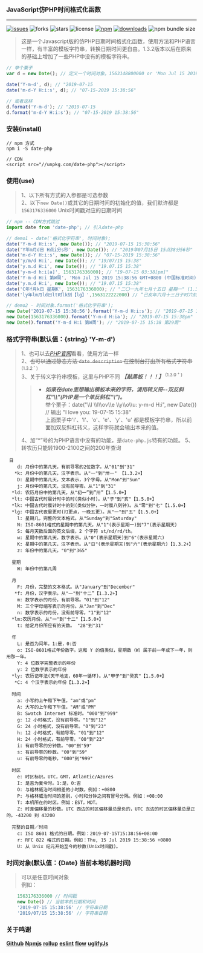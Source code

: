 ### JavaScript仿PHP时间格式化函数
---
[![issues](https://img.shields.io/github/issues/toviLau/date-php)](https://github.com/toviLau/date-php/issues)
![forks](https://img.shields.io/github/forks/toviLau/date-php)
![stars](https://img.shields.io/github/stars/toviLau/date-php)
![license](https://img.shields.io/github/license/toviLau/date-php)
[![npm](https://img.shields.io/npm/v/date-php)](https://www.npmjs.com/package/date-php)
[![downloads](https://img.shields.io/npm/dm/date-php.svg)](https://www.npmjs.com/package/date-php)
![npm bundle size](https://img.shields.io/bundlephobia/minzip/date-php)

> 这是一个Javascript版的仿PHP日期时间格式化函数，使用方法和PHP语言一样，有丰富的模板字符串，转换日期时间更自由。1.3.2版本以后在原来的基础上增加了一些PHP中没有的模板字符串。

```javascript
// 举个栗子
var d = new Date(); // 定义一个时间对象。1563148800000 or 'Mon Jul 15 2019 15:38:56 GMT+0800 (中国标准时间)'

date('Y-m-d', d); // "2019-07-15
date('m-d-Y H:i:s', d); // "07-15-2019 15:38:56" 

// 或者这样
d.format('Y-m-d'); // "2019-07-15
d.format('m-d-Y H:i:s'); // "07-15-2019 15:38:56" 
```
### 安装(install)
```
// npm 方式
npm i -S date-php

// CDN
<script src="//unpkg.com/date-php"></script>

```

### 使用(use)
 > 1、以下所有方式的入参都是可选参数  
 > 2、以下`new Date()`或其它的日期时间的初始化的值，我们默许都是 `1563176336000` Unix时间戳对应的日期时间
 
```javascript
// npm -- CDN方式跳过
import date from 'date-php'; // 引入date-php

// demo1 - date('格式化字符串', 时间对象);
date('Y-m-d H:i:s', new Date()); // "2019-07-15 15:38:56"
date('Y年m月d日 H点i分s秒', new Date()); // "2019年07月15日 15点38分56秒" 
date('m-d-Y H:i:s', new Date()); // "07-15-2019 15:38:56"
date('y/m/d H:i', new Date()); // "19/07/15 15:38" 
date('y.m.d H:i', new Date()); // "19.07.15 15:38" 
date('y-m-d h:i[a]', 1563176336000); // "19-07-15 03:38[pm]"
date('Y-m-d H:i 第W周', 'Mon Jul 15 2019 15:38:56 GMT+0800 (中国标准时间)'); // "2019-07-15 15:38 第29周"
date('y.m.d H:i', new Date()); // "19.07.15 15:38" 
date('C年f月k日 星期K', 1563176336000); // "二〇一九年七月十五日 星期一" (1.3.2+)
date('ly年lm月ld日lt时lk刻【lg】',1563122222000) // “己亥年六月十三日子时六刻【三更】”(1.5.0+)

// demo2 - 时间对象.format('格式化字符串');
new Date('2019-07-15 15:38:56').format('Y-m-d H:i:s'); // "2019-07-15 15:38:56" 
new Date(1563176336000).format('Y-m-d H:ia'); // "2019-07-15 15:38pm"
new Date().format('Y-m-d H:i 第W周'); // "2019-07-15 15:38 第29周"
```

### 格式字符串(默认值：{string} 'Y-m-d')
> 1、也可以去[*PHP官网*](https://www.php.net/manual/zh/function.date.php)看看，使用方法一样  
> 2、~~也可以通过静态方法 `date.description` 在控制台打出所有格式字符串~~<sup>(1.3.2<sup> - </sup>)</sup>   
> 3、关于转义字符串模板，这里与PHP不同 ***【敲黑板！！！】*** <sup>(1.3.0<sup> + </sup>)</sup>  
>> * ***如果在date里想输出模板本来的字符，请用转义符--双反斜杠“\\\\”(PHP是一个单反斜杠“\\”)。***   
>>   举个栗子：date("\\\\I \\\\l\\\\ov\\\\e \\\\y\\\\o\\\\u: y-m-d H:i", new Date()) // 输出 "I love you: 19-07-15 15:38"  
>>   上面栗子中'I'、'l'、'o'、'e'、'y'、'u' 都是模板字符串，所以前面加双反斜杠转义，这样字符就会输出本来的值。  
>
> 4、加“*”号的为PHP语言中没有的功能，是`date-php.js`特有的功能。
> 5、转农历只能转1900-2100之间的200年查询

```
 日
    d: 月份中的第几天，有前导零的2位数字。从"01"到"31"
   *k: 月份中的第几天，汉字表示。从"一"到"卅一" 【1.3.2+】
    D: 星期中的第几天，文本表示，3个字母。从"Mon"到"Sun"
    j: 月份中的第几天，没有前导零。从"1"到"31"
  *ld: 农历月份中的第几天。从"初一”到”卅”【1.5.0+】
  *lt: 中国古代时晨计时中的时(类似小时)。从"子"到"亥"【1.5.0+】
  *lk: 中国古代时晨计时中的刻(类似分钟，一时晨八刻钟)。从"零"到"七"【1.5.0+】
  *lg: 中国古代夜里更时(打更点，一晚五更)。从"一"到"五"【1.5.0+】
    l: 星期几，完整的文本格式。从"Sunday"到"Saturday"
    N: ISO-8601格式的星期中的第几天。从"1"(表示星期一)到"7"(表示星期天)
    S: 每月天数后面的英文后缀，2 个字符 st/nd/rd/th。
    w: 星期中的第几天，数字表示。从"0"(表示星期天)到"6"(表示星期六)
    K: 星期中的第几天，汉字表示。从"日"(表示星期天)到"六"(表示星期六)【1.3.2+】
    z: 年份中的第几天。"0"到"365"
 
  星期
    W: 年份中的第几周

  月
    F: 月份，完整的文本格式。从"January"到"December"
   *f: 月份，汉字表示。从"一"到"十二”【1.3.2+】
    m: 数字表示的月份，有前导零。"01"到"12"
    M: 三个字母缩写表示的月份。从"Jan"到"Dec"
    n: 数字表示的月份，没有前导零。"1"到"12"
  *lm:农历月份。从"一"到"十二"【1.5.0+】
    t: 给定月份所应有的天数。 "28"到"31"
 
  年
    L: 是否为闰年。1:是，0:否
    o: ISO-8601格式年份数字。这和 Y 的值类似，星期数（W）属于前一年或下一年，则用那一年。
    Y: 4 位数字完整表示的年份
    y: 2 位数字表示的年份
  *ly: 农历记年法(天干地支，60年一循环)。从"甲子"到"癸亥"【1.5.0+】
   *C: 4 个汉字表示的年份【1.3.2+】
 
  时间
    a: 小写的上午和下午值。"am"或"pm"
    A: 大写的上午和下午值。"AM"或"PM"
    B: Swatch Internet 标准时。"000"到"999"
    g: 12 小时格式，没有前导零。"1"到"12"
    G: 24 小时格式，没有前导零。"0"到"23"
    h: 12 小时格式，有前导零。"01"到"12"
    H: 24 小时格式，有前导零。"00"到"23"
    i: 有前导零的分钟数。"00"到"59"
    s: 有前导零的秒数。"00"到"59"
    u: 有前导零的毫秒。"000"到"999"
 
  时区
    e: 时区标识。UTC，GMT，Atlantic/Azores
    I: 是否为夏令时。1:是，0:否
    O: 与格林威治时间相差的小时数。例如：+0800
    P: 与格林威治时间的差别，小时和分钟之间有冒号分隔。例如：+08:00
    T: 本机所在的时区。例如：EST，MDT。
    Z: 时差偏移量的秒数。UTC 西边的时区偏移量总是负的，UTC 东边的时区偏移量总是正的。-43200 到 43200
 
  完整的日期／时间
    c: ISO 8601 格式的日期。例如：2019-07-15T15:38:56+08:00
    r: RFC 822 格式的日期。例如：Thu, 15 Jul 2019 15:38:56 +0800
    U: 从 Unix 纪元开始至今的秒数(Unix时间戳)。
```

### 时间对象(默认值：{Date} 当前本地机器时间)
> 可以是任意时间对象  
> 例如：

```javascript
    1563176336000 // 时间戳
    new Date() // 当前本机日期和时间
    '2019-07-15 15:38:56' // 字符串日期
    '2019/07/15 15:38:56' // 字符串日期  
```
### 关于鸣谢
  [**Github**](http://www.github.com)
  [**Npmjs**](http://www.npmjs.org)
  [**rollup**](http://www.rollupjs.com) 
  [**eslint**](https://eslint.org)
  [**flow**](https://flow.org)
  [**uglifyJs**](http://lisperator.net/uglifyjs/)

